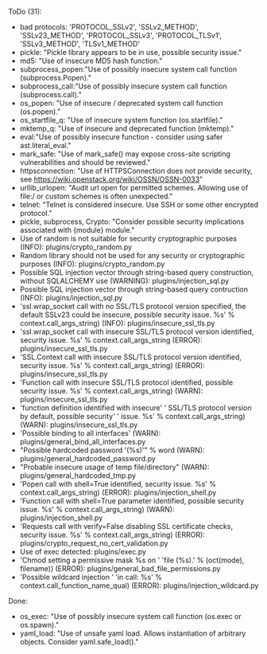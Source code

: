 ToDo (31):
* bad protocols: 'PROTOCOL_SSLv2', 'SSLv2_METHOD', 'SSLv23_METHOD', 'PROTOCOL_SSLv3', 'PROTOCOL_TLSv1', 'SSLv3_METHOD', 'TLSv1_METHOD'
* pickle: "Pickle library appears to be in use, possible security issue."
* md5: "Use of insecure MD5 hash function."
* subprocess_popen:"Use of possibly insecure system call function (subprocess.Popen)."
* subprocess_call:"Use of possibly insecure system call function (subprocess.call)."
* os_popen: "Use of insecure / deprecated system call function (os.popen)."
* os_startfile_q: "Use of insecure system function (os.startfile)."
* mktemp_q: "Use of insecure and deprecated function (mktemp)."
* eval:"Use of possibly insecure function - consider using safer ast.literal_eval."
* mark_safe: "Use of mark_safe() may expose cross-site scripting vulnerabilities and should be reviewed."
* httpsconnection: "Use of HTTPSConnection does not provide security, see https://wiki.openstack.org/wiki/OSSN/OSSN-0033"
* urllib_urlopen: "Audit url open for permitted schemes. Allowing use of file:/ or custom schemes is often unexpected."
* telnet: "Telnet is considered insecure. Use SSH or some other encrypted protocol."
* pickle, subprocess, Crypto: "Consider possible security implications associated with {module} module."
* Use of random is not suitable for security cryptographic purposes (INFO): plugins/crypto_random.py
* Random library should not be used for any security or cryptographic purposes (INFO): plugins/crypto_random.py
* Possible SQL injection vector through string-based query construction, without SQLALCHEMY use (WARNING): plugins/injection_sql.py
* Possible SQL injection vector through string-based query contruction (INFO): plugins/injection_sql.py
* 'ssl.wrap_socket call with no SSL/TLS protocol version specified, the default SSLv23 could be insecure, possible security issue.  %s' % context.call_args_string) (INFO): plugins/insecure_ssl_tls.py
* 'ssl.wrap_socket call with insecure SSL/TLS protocol version identified, security issue.  %s' % context.call_args_string (ERROR): plugins/insecure_ssl_tls.py
* 'SSL.Context call with insecure SSL/TLS protocol version identified, security issue.  %s' % context.call_args_string) (ERROR): plugins/insecure_ssl_tls.py
* 'Function call with insecure SSL/TLS protocol identified, possible security issue.  %s' % context.call_args_string) (WARN): plugins/insecure_ssl_tls.py
* 'function definition identified with insecure' ' SSL/TLS protocol version by default, possible security' ' issue.  %s' % context.call_args_string) (WARN): plugins/insecure_ssl_tls.py
* 'Possible binding to all interfaces' (WARN): plugins/general_bind_all_interfaces.py
* "Possible hardcoded password '(%s)'" % word (WARN): plugins/general_hardcoded_password.py
* "Probable insecure usage of temp file/directory" (WARN): plugins/general_hardcoded_tmp.py
* 'Popen call with shell=True identified, security issue.  %s' % context.call_args_string) (ERROR): plugins/injection_shell.py
* 'Function call with shell=True parameter identified, possible security issue.  %s' % context.call_args_string) (WARN): plugins/injection_shell.py
* 'Requests call with verify=False disabling SSL certificate checks, security issue.   %s' % context.call_args_string) (ERROR): plugins/crypto_request_no_cert_validation.py
* Use of exec detected: plugins/exec.py
* 'Chmod setting a permissive mask %s on ' 'file (%s).' % (oct(mode), filename)) (ERROR): plugins/general_bad_file_permissions.py
* 'Possible wildcard injection ' 'in call: %s' % context.call_function_name_qual) (ERROR): plugins/injection_wildcard.py

Done:
* os_exec: "Use of possibly insecure system call function (os.exec or os.spawn)."
* yaml_load: "Use of unsafe yaml load. Allows instantiation of arbitrary objects. Consider yaml.safe_load()."
